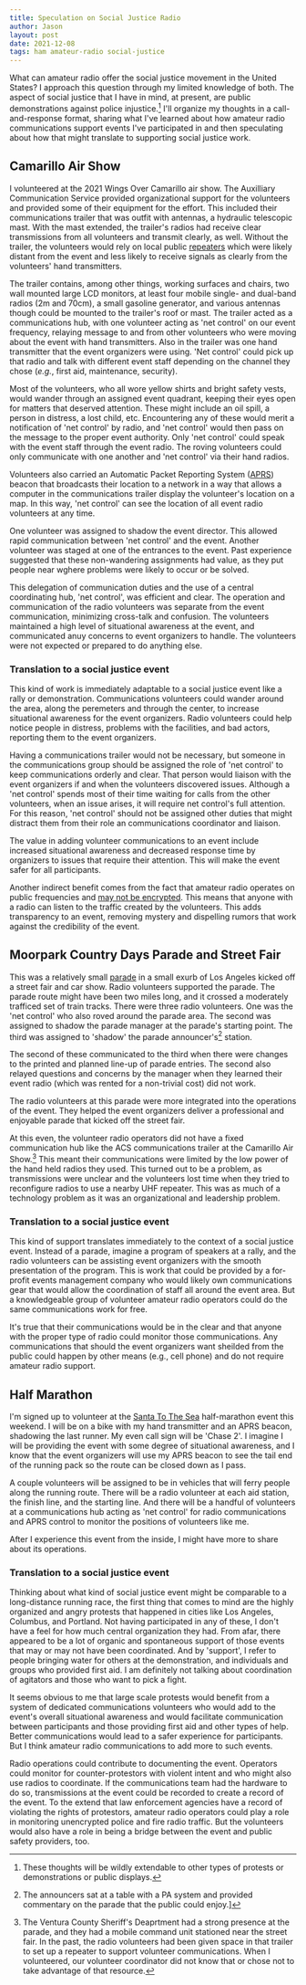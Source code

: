 ```yaml
---
title: Speculation on Social Justice Radio
author: Jason
layout: post
date: 2021-12-08
tags: ham amateur-radio social-justice
---
```

What can amateur radio offer the social justice movement in the United States?  I approach this question through my limited knowledge of both.  The aspect of social justice that I have in mind, at present, are public demonstrations against police injustice.[^1]  I'll organize my thoughts in a call-and-response format, sharing what I've learned about how  amateur radio communications support events I've participated in and then speculating about how that might translate to supporting social justice work.

## Camarillo Air Show
I volunteered at the 2021 Wings Over Camarillo air show.  The Auxilliary Communication Service provided organizational support for the volunteers and provided some of their equipment for the effort.  This included their communications trailer that was outfit with antennas, a hydraulic telescopic mast.  With the mast extended, the trailer's radios had receive clear transmissions from all volunteers and transmit clearly, as well.  Without the trailer, the volunteers would rely on local public [repeaters](http://www.cvarc.org/open-access-repeaters/) which were likely distant from the event and less likely to receive signals as clearly from the volunteers' hand transmitters.

<!--![ACS Trailer with Mast Extended][acs-trailer]-->

The trailer contains, among other things, working surfaces and chairs, two wall mounted large LCD monitors, at least four mobile single- and dual-band radios (2m and 70cm), a small gasoline generator, and various antennas though could be mounted to the trailer's roof or mast.  The trailer acted as a communications hub, with one volunteer acting as 'net control' on our event frequency, relaying message to and from other volunteers who were moving about the event with hand transmitters.  Also in the trailer was one hand transmitter that the event organizers were using.  'Net control' could pick up that radio and talk with different event staff depending on the channel they chose (*e.g.*, first aid, maintenance, security).

Most of the volunteers, who all wore yellow shirts and bright safety vests, would wander through an assigned event quadrant, keeping their eyes open for matters that deserved attention.  These might include an oil spill, a person in distress, a lost child, etc.  Encountering any of these would merit a notification of 'net control' by radio, and 'net control' would then pass on the message to the proper event authority. Only 'net control' could speak with the event staff through the event radio.  The roving volunteers could only communicate with one another and 'net control' via their hand radios.

Volunteers also carried an Automatic Packet Reporting System ([APRS](http://www.aprs.org)) beacon that broadcasts their location to a network in a way that allows a computer in the communications trailer display the volunteer's location on a map.  In this way, 'net control' can see the location of all event radio volunteers at any time.

One volunteer was assigned to shadow the event director.  This allowed rapid communication between 'net control' and the event.  Another volunteer was staged at one of the entrances to the event.  Past experience suggested that these non-wandering assignments had value, as they put people near wghere problems were likely to occur or be solved.

This delegation of communication duties and the use of a central coordinating hub, 'net control', was efficient and clear.  The operation and communication of the radio volunteers was separate from the event communication, minimizing cross-talk and confusion.  The volunteers maintained a high level of situational awareness at the event, and communicated anuy concerns to event organizers to handle.  The volunteers were not expected or prepared to do anything else.

### Translation to a social justice event
This kind of work is immediately adaptable to a social justice event like a rally or demonstration.  Communications volunteers could wander around the area, along the peremeters and through the center, to increase situational awareness for the event organizers.  Radio volunteers could help notice people in distress, problems with the facilities,  and bad actors, reporting them to the event organizers.

Having a communications trailer would not be necessary, but someone in the communications group should be assigned the role of 'net control' to keep communications orderly and clear.  That person would liaison with the event organizers if and when the volunteers discovered issues.  Although a 'net control' spends most of their time waiting for calls from the other volunteers, when an issue arises, it will require net control's full attention.  For this reason, 'net control' should not be assigned other duties that might distract them from their role an communications coordinator and liaison.

The value in adding volunteer communications to an event include increased situational awareness and decreased response time by organizers to issues that require their attention.  This will make the event safer for all participants.

Another indirect benefit comes from the fact that amateur radio operates on public frequencies and [may not be encrypted](https://www.law.cornell.edu/cfr/text/47/97.113).  This means that anyone with a radio can listen to the traffic created by the volunteers.  This adds transparency to an event, removing mystery and dispelling rumors that work against the credibility of the event.

## Moorpark Country Days Parade and Street Fair
This was a relatively small [parade](https://moorparkcountrydays.com) in a small exurb of Los Angeles kicked off a street fair and car show.  Radio volunteers supported the parade.  The parade route might have been two miles long, and it crossed a moderately trafficed set of train tracks.  There were three radio volunteers.  One was the 'net control' who also roved around the parade area.  The second was assigned to shadow the parade manager at the parade's starting point.  The third was assigned to 'shadow' the parade announcer's[^2] station.

The second of these communicated to the third when there were changes to the printed and planned line-up of parade entries.  The second also relayed questions and concerns by the manager when they learned their event radio (which was rented for a non-trivial cost) did not work.

The radio volunteers at this parade were more integrated into the operations of the event.  They helped the event organizers deliver a professional and enjoyable parade that kicked off the street fair.

At this even, the volunteer radio operators did not have a fixed communication hub like the ACS communications trailer at the Camarillo Air Show.[^3]  This meant their communications were limited by the low power of the hand held radios they used.  This turned out to be a problem, as transmissions were unclear and the volunteers lost time when they tried to reconfigure radios to use a nearby UHF repeater.  This was as much of a technology problem as it was an organizational and leadership problem.

### Translation to a social justice event
This kind of support translates immediately to the context of a social justice event.  Instead of a parade, imagine a program of speakers at a rally, and the radio volunteers can be assisting event organizers with the smooth presentation of the program.  This is work that could be provided by a for-profit events management company who would likely own communications gear that would allow the coordination of staff all around the event area.  But a knowledgeable group of volunteer amateur radio operators could do the same communications work for free.

It's true that their communications would be in the clear and that anyone with the proper type of radio could monitor those communications.  Any communications that should the event organizers want sheilded from the public could happen by other means (e.g., cell phone) and do not require amateur radio support.

## Half Marathon
I'm signed up to volunteer at the [Santa To The Sea](http://www.santatothesea.com) half-marathon event this weekend.  I will be on a bike with my hand transmitter and an APRS beacon, shadowing the last runner.  My even call sign will be 'Chase 2'.   I imagine I will be providing the event with some degree of situational awareness, and I know that the event organizers will use my APRS beacon to see the tail end of the running pack so the route can be closed down as I pass.

A couple volunteers will be assigned to be in vehicles that will ferry people along the running route.  There will be a radio volunteer at each aid station, the finish line, and the starting line.  And there will be a handful of volunteers at a communications hub acting as 'net control' for radio communications and APRS control to monitor the positions of volunteers like me.

After I experience this event from the inside, I might have more to share about its operations.

### Translation to a social justice event
Thinking about what kind of social justice event might be comparable to a long-distance running race, the first thing that comes to mind are the highly organized and angry protests that happened in cities like Los Angeles, Columbus, and Portland.  Not having participated in any of these, I don't have a feel for how much central organization they had.  From afar, there appeared to be a lot of organic and spontaneous support of those events that may or may not have been coordinated.  And by 'support', I refer to people bringing water for others at the demonstration, and individuals and groups who provided first aid.  I am definitely not talking about coordination of agitators and those who want to pick a fight.

It seems obvious to me that large scale protests would benefit from a system of dedicated communications volunteers who would add to the event's overall situational awareness and would facilitate communication between participants and those providing first aid and other types of help.  Better communications would lead to a safer experience for participants.  But I think amateur radio communications to add more to such events.

Radio operations could contribute to documenting the event.  Operators could monitor for counter-protestors with violent intent and who might also use radios to coordinate.  If the communications team had the hardware to do so, transmissions at the event could be recorded to create a record of the event.  To the extend that law enforcement agencies have a record of violating the rights of protestors, amateur radio operators could play a role in monitoring unencrypted police and fire radio traffic.  But the volunteers would also have a role in being a bridge between the event and public safety providers, too.  






[^1]: These thoughts will be wildly extendable to other types of protests or demonstrations or public displays. 
[^2]: The announcers sat at a table with a PA system and provided commentary on the parade that the public could enjoy.]
[^3]: The Ventura County Sheriff's Deaprtment had a strong presence at the parade, and they had a mobile command unit stationed near the street fair.  In the past, the radio volunteers had been given space in that trailer to set up a repeater to support volunteer communications.  When I volunteered, our volunteer coordinator did not know that or chose not to take advantage of that resource.
<!--[acs-trailer]: /Users/millerj/Library/Mobile Documents/iCloud~md~obsidian/Documents/Obsidian Miller/images/Trailer-at-SKYWARN2-180x300.jpg-->
